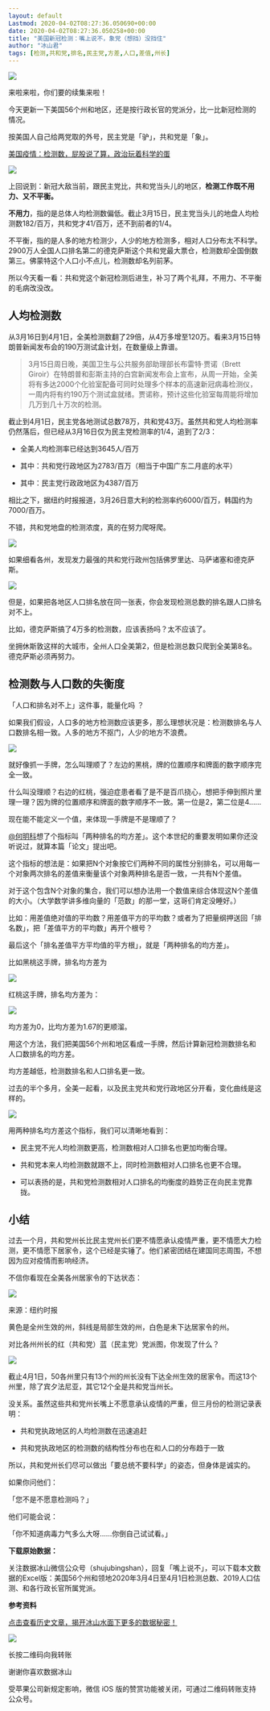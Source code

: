```yaml
---
layout: default
Lastmod: 2020-04-02T08:27:36.050690+00:00
date: 2020-04-02T08:27:36.050258+00:00
title: "美国新冠检测：嘴上说不，象党（想挡）没挡住"
author: "冰山君"
tags: [检测,共和党,排名,民主党,方差,人口,差值,州长]
---
```


![](https://images.weserv.nl/?url=https%3A//mmbiz.qpic.cn/mmbiz_jpg/rjqKialwMqsa1grYvZkCvOvFM9NhYIEzoTTlqycdp2JcQuoSD8pvv2CnryrCEXoSTOANHwfibooEf4nKfZ3hBic4Q/640%3Fwx_fmt%3Djpeg)

来啦来啦，你们要的续集来啦！  

今天更新一下美国56个州和地区，还是按行政长官的党派分，比一比新冠检测的情况。

按美国人自己给两党取的外号，民主党是「驴」，共和党是「象」。

[美国疫情：检测数，屁股说了算，政治玩着科学的蛋](http://mp.weixin.qq.com/s?__biz=MzAwMzQ5MTUyOA==&mid=2670627013&idx=1&sn=ff7b0ca9a3f22a277099d99b3f350d20&chksm=81e07b62b697f2741f2e74cf975243b1144d8185978602c2ec249dad240a476a9a3a632cfb1d&scene=21#wechat_redirect)

[![](https://images.weserv.nl/?url=https%3A//mmbiz.qpic.cn/mmbiz_jpg/rjqKialwMqsZ4XWYCXM9sNAS47exa9ET5Y1vL1Tv8n3ve5ET6WnQXvoaUGM2HKevkeufV8O5xjhdiakzicXwtVVDQ/640%3Fwx_fmt%3Djpeg)](http://mp.weixin.qq.com/s?__biz=MzAwMzQ5MTUyOA==&mid=2670627013&idx=1&sn=ff7b0ca9a3f22a277099d99b3f350d20&chksm=81e07b62b697f2741f2e74cf975243b1144d8185978602c2ec249dad240a476a9a3a632cfb1d&scene=21#wechat_redirect)

上回说到：新冠大敌当前，跟民主党比，共和党当头儿的地区，**检测工作既不用力、又不平衡。**

**不用力**，指的是总体人均检测数偏低。截止3月15日，民主党当头儿的地盘人均检测数182/百万，共和党才41/百万，还不到前者的1/4。

不平衡，指的是人多的地方检测少，人少的地方检测多，相对人口分布太不科学。2900万人全国人口排名第二的德克萨斯这个共和党最大票仓，检测数却全国倒数第三。佛蒙特这个人口小不点儿，检测数却名列前茅。

所以今天看一看：共和党这个新冠检测后进生，补习了两个礼拜，不用力、不平衡的毛病改没改。

人均检测数
-----

从3月16日到4月1日，全美检测数翻了29倍，从4万多增至120万。看来3月15日特朗普新闻发布会的190万测试盒计划，在数量级上靠谱。

> 3月15日周日晚，美国卫生与公共服务部助理部长布雷特·贾诺（Brett Giroir）在特朗普和彭斯主持的白宫新闻发布会上宣布，从周一开始，全美将有多达2000个化验室配备可同时处理多个样本的高速新冠病毒检测仪，一周内将有约190万个测试盒就绪。贾诺称，预计这些化验室每周能将增加几万到几十万次的检测。

截止到4月1日，民主党各地测试总数78万，共和党43万。虽然共和党人均检测率仍然落后，但已经从3月16日仅为民主党检测率的1/4，追到了2/3：

*   全美人均检测率已经达到3645人/百万
    
*   其中：共和党行政地区为2783/百万（相当于中国广东二月底的水平）
    
*   其中：民主党行政政地区为4387/百万
    

相比之下，据纽约时报报道，3月26日意大利的检测率约6000/百万，韩国约为7000/百万。

不错，共和党地盘的检测浓度，真的在努力爬呀爬。

![](https://images.weserv.nl/?url=https%3A//mmbiz.qpic.cn/mmbiz_png/rjqKialwMqsa1grYvZkCvOvFM9NhYIEzoHfg1OcjHHlbkPMMwXLgAicpxjWIfT7dTnFI478nNDKVNDb4OTm91uvQ/640%3Fwx_fmt%3Dpng)

如果细看各州，发现发力最强的共和党行政州包括佛罗里达、马萨诸塞和德克萨斯。

![](https://images.weserv.nl/?url=https%3A//mmbiz.qpic.cn/mmbiz_png/rjqKialwMqsa1grYvZkCvOvFM9NhYIEzotLqneBmkAmZy4oibM7Lb5UPZkuDBrlxlK9Ru6EwovtZWibYnOhdOukGA/640%3Fwx_fmt%3Dpng)

但是，如果把各地区人口排名放在同一张表，你会发现检测总数的排名跟人口排名对不上。  

比如，德克萨斯搞了4万多的检测数，应该表扬吗？太不应该了。

坐拥休斯敦这样的大城市，全州人口全美第2，但是检测总数只爬到全美第8名。德克萨斯必须再努力。

检测数与人口数的失衡度
-----------

「人口和排名对不上」这件事，能量化吗 ？

如果我们假设，人口多的地方检测数应该更多，那么理想状况是：检测数排名与人口数排名相一致。人多的地方不抠门，人少的地方不浪费。

![](https://images.weserv.nl/?url=https%3A//mmbiz.qpic.cn/mmbiz_jpg/rjqKialwMqsa1grYvZkCvOvFM9NhYIEzofrQJN8M5yvqSUMD8TrsGDlCNCYVaKSHWXzyZLyT1uDeuAo4IwXrZxw/640%3Fwx_fmt%3Djpeg)

就好像抓一手牌，怎么叫理顺了？左边的黑桃，牌的位置顺序和牌面的数字顺序完全一致。  

什么叫没理顺？右边的红桃，强迫症患者看了是不是百爪挠心，想把手伸到照片里理一理？因为牌的位置顺序和牌面的数字顺序不一致。第一位是2，第二位是4......

现在能不能定义一个值，来体现一手牌是不是理顺了？  

[@何明科](https://www.zhihu.com/people/4920fca107ec266a26bf578ff112a6d3)想了个指标叫「两种排名的均方差」。这个本世纪的重要发明如果你还没听说过，就算本篇「论文」提出吧。

这个指标的想法是：如果把N个对象按它们两种不同的属性分别排名，可以用每一个对象两次排名的差值来衡量该个对象两种排名是否一致，一共有N个差值。  

对于这个包含N个对象的集合，我们可以想办法用一个数值来综合体现这N个差值的大小。（大学数学讲多维向量的「范数」的那一堂，这哥们肯定没睡好。）

比如：用差值绝对值的平均数？用差值平方的平均数？或者为了把量纲押送回「排名数」，把「差值平方的平均数」再开个根号？

最后这个「排名差值平方平均值的平方根」，就是「两种排名的均方差」。

比如黑桃这手牌，排名均方差为

![](https://images.weserv.nl/?url=https%3A//mmbiz.qpic.cn/mmbiz_png/rjqKialwMqsa1grYvZkCvOvFM9NhYIEzoLubc0lr64qwB7XCPh89Loo1UZFD7yfgPkZWDEiad5iaWd1dMJJcxkINg/640%3Fwx_fmt%3Dpng)

红桃这手牌，排名均方差为：  

![](https://images.weserv.nl/?url=https%3A//mmbiz.qpic.cn/mmbiz_png/rjqKialwMqsa1grYvZkCvOvFM9NhYIEzokiaZTt8XOHlLakggg8TrNsj2MGicdzYtOcmhSSnwuqn792YEldR0byrQ/640%3Fwx_fmt%3Dpng)

均方差为0，比均方差为1.67的更顺溜。  

用这个方法，我们把美国56个州和地区看成一手牌，然后计算新冠检测数排名和人口数排名的均方差。

均方差越低，检测数排名和人口排名更一致。

过去的半个多月，全美一起看，以及民主党共和党行政地区分开看，变化曲线是这样的。

![](https://images.weserv.nl/?url=https%3A//mmbiz.qpic.cn/mmbiz_png/rjqKialwMqsa1grYvZkCvOvFM9NhYIEzo0r3EVGlsVAf7VOgbzj9Fia82DB8ujr3kmiaL7vbghP9eIS69gRgX6BKg/640%3Fwx_fmt%3Dpng)

用两种排名均方差这个指标，我们可以清晰地看到：  

*   民主党不光人均检测数更高，检测数相对人口排名也更加均衡合理。
    
*   共和党本来人均检测数就跟不上，同时检测数相对人口排名也更不合理。
    
*   可以表扬的是，共和党检测数相对人口排名的均衡度的趋势正在向民主党靠拢。
    

小结
--

过去一个月，共和党州长比民主党州长们更不情愿承认疫情严重，更不情愿大力检测，更不情愿下居家令，这个已经是实锤了。他们紧密团结在建国同志周围，不想因为应对疫情而影响经济。

不信你看现在全美各州居家令的下达状态：

![](https://images.weserv.nl/?url=https%3A//mmbiz.qpic.cn/mmbiz_png/rjqKialwMqsa1grYvZkCvOvFM9NhYIEzow36bibmqIiclMaf6cIzjFWXqeHfSIkUFZwcFgoVpd2ibkvnyNd0iaZGdxQ/640%3Fwx_fmt%3Dpng)

来源：纽约时报

黄色是全州生效的州，斜线是局部生效的州，白色是未下达居家令的州。  

对比各州州长的红（共和党）蓝（民主党）党派图，你发现了什么？

![](https://images.weserv.nl/?url=https%3A//mmbiz.qpic.cn/mmbiz_png/rjqKialwMqsa1grYvZkCvOvFM9NhYIEzoK93OtpSXU5ZqRXL9JePibOvH6ekutnKl4JhU5NSdkuM4Lc2ToASF0Zw/640%3Fwx_fmt%3Dpng)

截止4月1日，50各州里只有13个州的州长没有下达全州生效的居家令。而这13个州里，除了宾夕法尼亚，其它12个全是共和党当州长。  

没关系。虽然这些共和党州长嘴上不愿意承认疫情的严重，但三月份的检测记录表明：

*   共和党执政地区的人均检测数在迅速追赶
    
*   共和党执政地区的检测数的结构性分布也在和人口的分布趋于一致
    

所以，共和党州长们尽可以做出「要总统不要科学」的姿态，但身体是诚实的。

如果你问他们：

「您不是不愿意检测吗？」

他们可能会说：

「你不知道病毒力气多么大呀……你倒自己试试看。」

**下载原始数据：**

关注数据冰山微信公众号（shujubingshan），回复「嘴上说不」，可以下载本文数据的Excel版：美国56个州和领地2020年3月4日至4月1日检测总数、2019人口估测、和各行政长官所属党派。

**参考资料**  

[点击查看历史文章，揭开冰山水面下更多的数据秘密！](https://zhuanlan.zhihu.com/p/25095792)

![](https://images.weserv.nl/?url=https%3A//mmbiz.qpic.cn/mmbiz_jpg/rjqKialwMqsa1grYvZkCvOvFM9NhYIEzobUBqbb2DSB5PR9UTOHkRVTMJGJ0FQ0MJ9DZrHeX3f24SOOiaLnaQkrw/640%3Fwx_fmt%3Djpeg)

长按二维码向我转账

谢谢你喜欢数据冰山

受苹果公司新规定影响，微信 iOS 版的赞赏功能被关闭，可通过二维码转账支持公众号。

